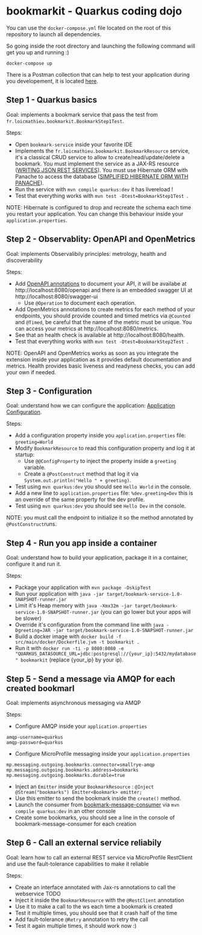
# bookmarkit - Quarkus coding dojo

You can use the `docker-compose.yml` file located on the root of this repository to launch all dependencies.

So going inside the root directory and launching the following command will get you up and running :)

```
docker-compose up
```

There is a Postman collection that can help to test your application during you developement, it is located [here](Bookmarkit.postman_collection.json).

## Step 1 - Quarkus basics

Goal: implements a bookmark service that pass the test from `fr.loicmathieu.bookmarkit.BookmarkStep1Test`.

Steps:

- Open `bookmark-service` inside your favorite IDE
- Implements the `fr.loicmathieu.bookmarkit.BookmarkResource` service, it's a classical CRUD service to allow to create/read/update/delete a bookmark. 
  You must implement the service as a JAX-RS resource ([WRITING JSON REST SERVICES](https://quarkus.io/guides/rest-json-guide)).
  You must use Hibernate ORM with Panache to access the database ([SIMPLIFIED HIBERNATE ORM WITH PANACHE](https://quarkus.io/guides/hibernate-orm-panache-guide)).
- Run the service with `mvn compile quarkus:dev` it has livereload !
- Test that everything works with `mvn test -Dtest=BookmarkStep1Test `.

NOTE: Hibernate is configured to drop and recreate the schema each time you restart your application. You can change this behaviour inside your `application.properties`.


## Step 2 - Observablity: OpenAPI and OpenMetrics

Goal: implements Observalibily principles: metrology, health and discoverability

Steps:

- Add [OpenAPI annotations](https://github.com/eclipse/microprofile-open-api/blob/master/spec/src/main/asciidoc/microprofile-openapi-spec.adoc#annotations) to document your API, it will be availabe at http://localhost:8080/openapi and there is an embedded swagger UI at http://localhost:8080/swagger-ui
  - Use `@Operation` to document each operation.
- Add OpenMetrics annotations to create metrics for each method of your endpoints, you should provide counted and timed metrics via `@Counted` and `@Timed`, 
be careful that the name of the metric must be unique. You can access your metrics at http://localhost:8080/metrics.
- See that an health check is available at http://localhost:8080/health.
- Test that everything works with `mvn test -Dtest=BookmarkStep2Test `.

NOTE: OpenAPI and OpenMetrics works as soon as you integrate the extension inside your application as it provides default documentation and metrics. Health provides basic liveness and readyness checks, you can add your own if needed.


## Step 3 - Configuration

Goal: understand how we can configure the application: [Application Configuration](https://quarkus.io/guides/application-configuration-guide).

Steps:

- Add a configuration property inside you `application.properties` file: `greeting=World` 
- Modify `BookmarkResource` to read this configuration property and log it at startup:
  - Use `@@ConfigProperty` to inject the property inside a `greeting` variable.
  - Create a `@PostConstruct` method that log it via `System.out.println("Hello " + greeting)`.
- Test using `mvn quarkus:dev` you should see `Hello World` in the console.
- Add a new line to `application.properties` file: `%dev.greeting=Dev` this is an override of the same property for the dev profile.
- Test using `mvn quarkus:dev` you should see `Hello Dev` in the console.

NOTE: you must call the endpoint to initialize it so the method annotated by `@PostConstruct`runs.


## Step 4 - Run you app inside a container

Goal: understand how to build your application, package it in a container, configure it and run it.

Steps:

- Package your application with `mvn package -DskipTest`
- Run your application with `java -jar target/bookmark-service-1.0-SNAPSHOT-runner.jar`
- Limit it's Heap memory with `java -Xmx32m -jar target/bookmark-service-1.0-SNAPSHOT-runner.jar` (you can go lower but your apps will be slower)
- Override it's configuration from the command line with `java -Dgreeting=JAR -jar target/bookmark-service-1.0-SNAPSHOT-runner.jar`
- Build a docker image with `docker build -f src/main/docker/Dockerfile.jvm -t bookmarkit .`
- Run it with `docker run -ti -p 8080:8080 -e "QUARKUS_DATASOURCE_URL=jdbc:postgresql://{your_ip}:5432/mydatabase" bookmarkit` (replace {your_ip} by your ip).


## Step 5 - Send a message via AMQP for each created bookmarl

Goal: implements asynchronous messaging via AMQP

Steps:

- Configure AMQP inside your `application.properties`
```
amqp-username=quarkus
amqp-password=quarkus
```
- Configure MicroProfile messaging inside your `application.properties`
```
mp.messaging.outgoing.bookmarks.connector=smallrye-amqp
mp.messaging.outgoing.bookmarks.address=bookmarks
mp.messaging.outgoing.bookmarks.durable=true
```
- Inject an `Emitter` inside your `BookmarkResource` : `@Inject @Stream("bookmarks") Emitter<Bookmark> emitter;` 
- Use this emitter to send the bookmark inside the `create()` method.
- Launch the consumer from [bookmark-message-consumer](bookmark-message-consumer) via `mvn compile quarkus:dev` in an other console
- Create some bookmarks, you should see a line in the console of  bookmark-message-consumer for each creation


## Step 6 - Call an external service reliabily

Goal: learn how to call an external REST service via MicroProfile RestClient and use the fault-tolerance capabilities to make it reliable

Steps:

- Create an interface annotated with Jax-rs annotations to call the webservice TODO
- Inject it inside the `BookmarkResource` with the `@RestClient` annotation 
- Use it to make a call to the ws each time a bookmark is created
- Test it multiple times, you should see that it crash half of the time
- Add fault-tolerance `@Retry` annotation to retry the call
- Test it again multiple times, it should work now :)

